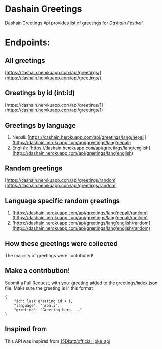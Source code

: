# Dashain Greetings 
Dashain Greetings Api provides list of greetings for *Dashain Festival*

# Endpoints:

## All greetings
[https://dashain.herokuapp.com/api/greetings/](https://dashain.herokuapp.com/api/greetings/)

## Greetings by id (int:id)
[https://dashain.herokuapp.com/api/greetings/1](https://dashain.herokuapp.com/api/greetings/1)


## Greetings by language
1. Nepali:
    [https://dashain.herokuapp.com/api/greetings/lang/nepali](https://dashain.herokuapp.com/api/greetings/lang/nepali)
2. English:
    [https://dashain.herokuapp.com/api/greetings/lang/english](https://dashain.herokuapp.com/api/greetings/lang/english)

## Random greetings
[https://dashain.herokuapp.com/api/greetings/random](https://dashain.herokuapp.com/api/greetings/random)

## Language specific random greetings
1. [https://dashain.herokuapp.com/api/greetings/lang/nepali/random](https://dashain.herokuapp.com/api/greetings/lang/nepali/random)
2. [https://dashain.herokuapp.com/api/greetings/lang/english/random](https://dashain.herokuapp.com/api/greetings/lang/english/random)

## How these greetings were collected
The majority of greetings were contributed!

## Make a contribution!
Submit a Pull Request, with your greeting added to the greetings/index.json file. Make sure the greeting is in this format:
```
{
    "id": last greeting id + 1,
    "language": "nepali",
    "greeting": "Greeting here...."
}
```

## Inspired from
This API was inspired from [15Dkatz/official_joke_api](https://github.com/15Dkatz/official_joke_api)
